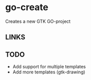 # go-create

Creates a new GTK GO-project

## LINKS
## TODO

* Add support for multiple templates
* Add more templates (gtk-drawing)
